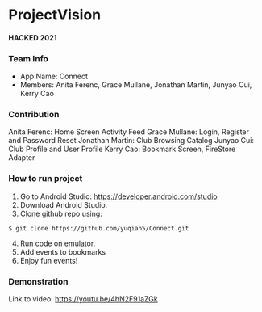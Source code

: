 # ProjectVision
#### HACKED 2021

### Team Info
* App Name: Connect
* Members: Anita Ferenc, Grace Mullane, Jonathan Martin, Junyao Cui, Kerry Cao

### Contribution
Anita Ferenc: Home Screen Activity Feed
Grace Mullane: Login, Register and Password Reset
Jonathan Martin: Club Browsing Catalog
Junyao Cui: Club Profile and User Profile
Kerry Cao: Bookmark Screen, FireStore Adapter

### How to run project

1. Go to Android Studio: https://developer.android.com/studio
2. Download Android Studio.
3. Clone github repo using:
```
$ git clone https://github.com/yuqian5/Connect.git
```
4. Run code on emulator.
5. Add events to bookmarks
6. Enjoy fun events!

### Demonstration

Link to video: https://youtu.be/4hN2F91aZGk


